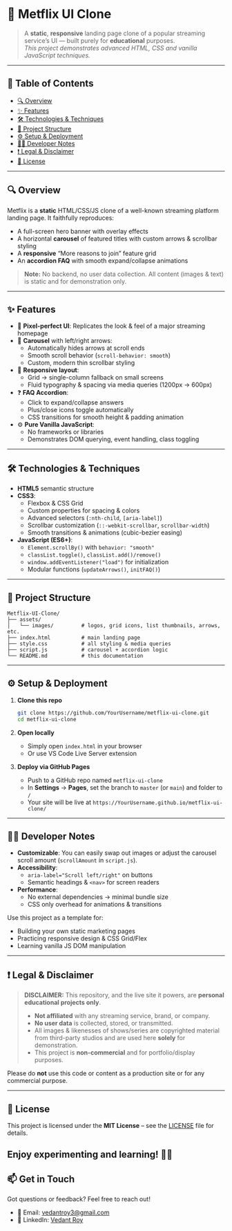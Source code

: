 
# 🚀 Metflix UI Clone

> A **static**, **responsive** landing page clone of a popular streaming service’s UI — built purely for **educational** purposes.  
> _This project demonstrates advanced HTML, CSS and vanilla JavaScript techniques._  

---

## 📖 Table of Contents

- [🔍 Overview](#-overview)  
- [✨ Features](#-features)  
- [🛠️ Technologies & Techniques](#️-technologies--techniques)  
- [📂 Project Structure](#-project-structure)  
- [⚙️ Setup & Deployment](#️-setup--deployment)  
- [🧑‍💻 Developer Notes](#️-developer-notes)  
- [❗ Legal & Disclaimer](#-legal--disclaimer)  
- [📜 License](#-license)  

---

## 🔍 Overview

Metflix is a **static** HTML/CSS/JS clone of a well-known streaming platform landing page. It faithfully reproduces:

- A full-screen hero banner with overlay effects  
- A horizontal **carousel** of featured titles with custom arrows & scrollbar styling  
- A **responsive** “More reasons to join” feature grid  
- An **accordion FAQ** with smooth expand/collapse animations  

> **Note:** No backend, no user data collection. All content (images & text) is static and for demonstration only.

---

## ✨ Features

- 🎨 **Pixel-perfect UI**: Replicates the look & feel of a major streaming homepage  
- 🔄 **Carousel** with left/right arrows:  
  - Automatically hides arrows at scroll ends  
  - Smooth scroll behavior (`scroll-behavior: smooth`)  
  - Custom, modern thin scrollbar styling  
- 📐 **Responsive layout**:  
  - Grid → single-column fallback on small screens  
  - Fluid typography & spacing via media queries (1200px → 600px)  
- ❓ **FAQ Accordion**:  
  - Click to expand/collapse answers  
  - Plus/close icons toggle automatically  
  - CSS transitions for smooth height & padding animation  
- ⚙️ **Pure Vanilla JavaScript**:  
  - No frameworks or libraries  
  - Demonstrates DOM querying, event handling, class toggling  

---

## 🛠️ Technologies & Techniques

- **HTML5** semantic structure  
- **CSS3**:  
  - Flexbox & CSS Grid  
  - Custom properties for spacing & colors  
  - Advanced selectors (`:nth-child`, `[aria-label]`)  
  - Scrollbar customization (`::-webkit-scrollbar`, `scrollbar-width`)  
  - Smooth transitions & animations (cubic-bezier easing)  
- **JavaScript (ES6+)**:  
  - `Element.scrollBy()` with `behavior: "smooth"`  
  - `classList.toggle()`, `classList.add()/remove()`  
  - `window.addEventListener("load")` for initialization  
  - Modular functions (`updateArrows()`, `initFAQ()`)  

---

## 📂 Project Structure

```
Metflix-UI-Clone/
├── assets/
│   └── images/         # logos, grid icons, list thumbnails, arrows, etc.
├── index.html          # main landing page
├── style.css           # all styling & media queries
├── script.js           # carousel + accordion logic
└── README.md           # this documentation
```

---

## ⚙️ Setup & Deployment

1. **Clone this repo**  
   ```bash
   git clone https://github.com/YourUsername/metflix-ui-clone.git
   cd metflix-ui-clone
   ```

2. **Open locally**  
   - Simply open `index.html` in your browser  
   - Or use VS Code Live Server extension  

3. **Deploy via GitHub Pages**  
   - Push to a GitHub repo named `metflix-ui-clone`  
   - In **Settings** → **Pages**, set the branch to `master` (or `main`) and folder to `/`  
   - Your site will be live at `https://YourUsername.github.io/metflix-ui-clone/`

---

## 🧑‍💻 Developer Notes

- **Customizable**: You can easily swap out images or adjust the carousel scroll amount (`scrollAmount` in `script.js`).  
- **Accessibility**:  
  - `aria-label="Scroll left/right"` on buttons  
  - Semantic headings & `<nav>` for screen readers  
- **Performance**:  
  - No external dependencies → minimal bundle size  
  - CSS only overhead for animations & transitions  

Use this project as a template for:
- Building your own static marketing pages  
- Practicing responsive design & CSS Grid/Flex  
- Learning vanilla JS DOM manipulation  

---

## ❗ Legal & Disclaimer

> **DISCLAIMER:** This repository, and the live site it powers, are **personal educational projects only**.  
> - **Not affiliated** with any streaming service, brand, or company.  
> - **No user data** is collected, stored, or transmitted.  
> - All images & likenesses of shows/series are copyrighted material from third-party studios and are used here **solely** for demonstration.  
> - This project is **non-commercial** and for portfolio/display purposes.

Please do **not** use this code or content as a production site or for any commercial purpose.

---

## 📜 License

This project is licensed under the **MIT License** – see the [LICENSE](LICENSE) file for details.  

Enjoy experimenting and learning! 🚀✨  
---

## 📫 Get in Touch

Got questions or feedback? Feel free to reach out!

- 📧 Email: [vedantroy3@gmail.com](mailto:vedantroy3@gmail.com)  
- 🔗 LinkedIn: [Vedant Roy](https://www.linkedin.com/in/vedant-roy-b58117227/)
